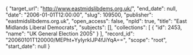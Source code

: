 {
  "target_url": "http://www.eastmidslibdems.org.uk/", 
  "end_date": null, 
  "date": "2006-01-01T12:00:00", 
  "slug": 109500, 
  "publisher": "eastmidslibdems.org.uk", 
  "open_access": false, 
  "npld": true, 
  "title": "East Midlands Liberal Democrats", 
  "subjects": [], 
  "collections": [
    {
      "id": 2453, 
      "name": "UK General Election 2005"
    }
  ], 
  "record_id": "20060101T120000/MEPht+YyIyrkIJP4fJiYqA==", 
  "scope": "root", 
  "start_date": null
}

